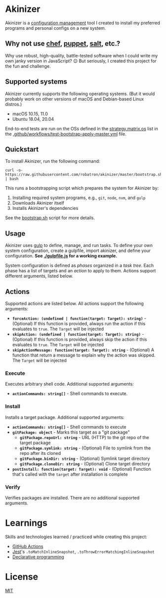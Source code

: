 # Akinizer

Akinizer is a [configuration management](https://en.wikipedia.org/wiki/Configuration_management) tool I created to install my preferred programs and personal configs on a new system.

## Why not use [chef](https://www.chef.io/), [puppet](https://puppet.com/), [salt](https://www.saltstack.com/), etc.?

Why use robust, high-quality, battle-tested software when I could write my own janky version in JavaScript? 😉 But seriously, I created this project for the fun and challenge.

## Supported systems

Akinizer currently supports the following operating systems. (But it would probably work on other versions of macOS and Debian-based Linux distros.)

-   macOS 10.15, 11.0
-   Ubuntu 18.04, 20.04

End-to-end tests are run on the OSs defined in the [strategy.matrix.os](https://docs.github.com/en/free-pro-team@latest/actions/reference/workflow-syntax-for-github-actions#jobsjob_idstrategymatrix) list in the [.github/workflows/test-bootstrap-apply-master.yml](.github/workflows/test-bootstrap-apply-master.yml) file.

## Quickstart

To install Akinizer, run the following command:

    curl -o- https://raw.githubusercontent.com/robatron/akinizer/master/bootstrap.sh | bash

This runs a bootstrapping script which prepares the system for Akinizer by:

1. Installing required system programs, e.g., `git`, `node`, `nvm`, and `gulp`
2. Downloads Akinizer itself
3. Installs Akinizer's dependencies

See the [bootstrap.sh](bootstrap.sh) script for more details.

## Usage

Akinizer uses [gulp](https://gulpjs.com/) to define, manage, and run tasks. To define your own system configuration, create a gulpfile, import akinizer, and define your configuration. **See [./gulpfile.js](./gulpfile.js) for a working example.**

System configuration is defined as _phases_ organized in a _task tree_. Each phase has a list of targets and an _action_ to apply to them. Actions support different arguments, listed below.

## Actions

Supported actions are listed below. All actions support the following arguments:

-   **`forceAction: (undefined | function(target: Target): string)`** - (Optional) If this function is provided, always run the action if this evaluates to `true`. The `Target` will be injected
-   **`skipAction: (undefined | function(target: Target): string)`** - (Optional) If this function is provided, always skip the action if this evaluates to `true`. The `Target` will be injected
-   **`skipActionMessage: function(target: Target): string`** - (Optional) A function that return a message to explain why the action was skipped. The `Target` will be injected

### Execute

Executes arbitrary shell code. Additional supported arguments:

-   **`actionCommands: string[]`** - Shell commands to execute.

### Install

Installs a target package. Additional supported arguments:

-   **`actionCommands: string[]`** - Shell commands to execute
-   **`gitPackage: object`** - Marks this target as a "git package"
    -   **`gitPackage.repoUrl: string`** - URL (HTTP) to the git repo of the target package
    -   **`gitPackage.symlink: string`** - (Optional) File to symlink from the repo after its cloned
    -   **`gitPackage.binDir: string`** - (Optional) Symlink target directory
    -   **`gitPackage.cloneDir: string`** - (Optional) Clone target directory
-   **`postInstall: function(target: Target): void`** - (Optional) Function that's called with the `target` after installation is complete

### Verify

Verifies packages are installed. There are no additional supported arguments.

# Learnings

Skills and technologies learned / practiced while creating this project:

-   [GitHub Actions](https://docs.github.com/en/free-pro-team@latest/actions)
-   [Jest](https://jestjs.io/)'s `.toMatchInlineSnapshot`, `.toThrowErrorMatchingInlineSnapshot`
-   [Declarative programming](https://en.wikipedia.org/wiki/Declarative_programming)

# License

[MIT](./LICENSE)
